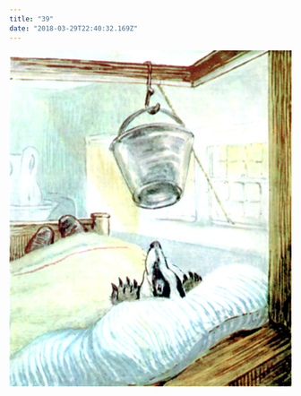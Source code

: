 ```yaml
---
title: "39"
date: "2018-03-29T22:40:32.169Z"
---
```


![GliseGeir Grevling & Herr Havre Rev](./image040.jpg)